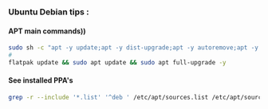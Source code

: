 ### Ubuntu Debian tips :

#### APT main commands))
```sh
sudo sh -c "apt -y update;apt -y dist-upgrade;apt -y autoremove;apt -y autoclean"
#
flatpak update && sudo apt update && sudo apt full-upgrade -y
```

#### See installed PPA's
```sh
grep -r --include '*.list' '^deb ' /etc/apt/sources.list /etc/apt/sources.list.d/
```